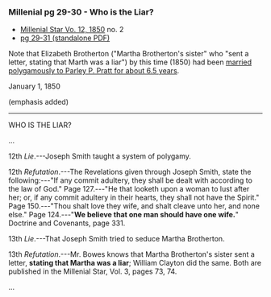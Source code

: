 
### Millenial pg 29-30 - Who is the Liar?

* [Millenial Star Vo. 12, 1850](http://contentdm.lib.byu.edu/cdm/ref/collection/MStar/id/2051) no. 2
* [pg 29-31 (standalone PDF)](https://docs.google.com/viewer?url=https://github.com/faenrandir/a_careful_examination/raw/ac70e2248f686ff039f6dce0dd93a987d5f45a15/documents/polygamy/denials/originals/1850-01-15-ThomasSmith-MillenialStar-WhoIsTheLiar.pdf)

Note that Elizabeth Brotherton ("Martha Brotherton's sister" who "sent a letter, stating that Marth was a liar") by this time (1850) had been [married polygamously to Parley P. Pratt for about 6.5 years](http://jared.pratt-family.org/parley_family_histories/elizabeth_brotherton_obituary.html).

January 1, 1850

(emphasis added)

---

WHO IS THE LIAR?

...

12th _Lie_.---Joseph Smith taught a system of polygamy.

12th _Refutation_.---The Revelations given through Joseph Smith, state the following:---"If any commit adultery, they shall be dealt with according to the law of God."  Page 127.---"He that looketh upon a woman to lust after her; or, if any commit adultery in their hearts, they shall not have the Spirit." Page 150.---"Thou shalt love they wife, and shalt cleave unto her, and none else."  Page 124.---"**We believe that one man should have one wife.**"  Doctrine and Covenants, page 331.

13th _Lie_.---That Joseph Smith tried to seduce Martha Brotherton.

13th _Refutation_.---Mr. Bowes knows that Martha Brotherton's sister sent a letter, **stating that Martha was a liar**; William Clayton did the same.  Both are published in the Millenial Star, Vol. 3, pages 73, 74.

...
